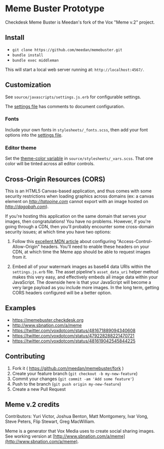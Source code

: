 # Meme Buster Prototype

Checkdesk Meme Buster is Meedan's fork of the Vox "Meme v.2" project. 

## Install

* `git clone https://github.com/meedan/memebuster.git`
* `bundle install`
* `bundle exec middleman`

This will start a local web server running at: `http://localhost:4567/`.

## Customization

See `source/javascripts/settings.js.erb` for configurable settings.

The [settings file](https://github.com/meedan/checkdesk-meme/blob/master/source/javascripts/settings.js.erb) has comments to document configuration.

### Fonts

Include your own fonts in `stylesheets/_fonts.scss`, then add your font options into the [settings file](https://github.com/meedan/checkdesk-meme/blob/master/source/javascripts/settings.js.erb#L12).

### Editor theme

Set the [theme-color variable](https://github.com/meedan/checkdesk-meme/blob/master/source/stylesheets/_vars.scss#L3) in `source/stylesheets/_vars.scss`. That one color will be tinted across all editor controls.

## Cross-Origin Resources (CORS)

This is an HTML5 Canvas-based application, and thus comes with some security restrictions when loading graphics across domains (ex: a canvas element on *http://tatooine.com* cannot export with an image hosted on *http://dagobah.com*).

If you're hosting this application on the same domain that serves your images, then congratulations! You have no problems. However, if you're going through a CDN, then you'll probably encounter some cross-domain security issues; at which time you have two options:

1. Follow this [excellent MDN article](https://developer.mozilla.org/en-US/docs/Web/HTML/CORS_enabled_image) about configuring "Access-Control-Allow-Origin" headers. You'll need to enable these headers on your CDN, at which time the Meme app should be able to request images from it.

2. Embed all of your watermark images as base64 data URIs within the `settings.js.erb` file. The asset pipeline's `asset_data_uri` helper method makes this very easy, and effectively embeds all image data within your JavaScript. The downside here is that your JavaScript will become a very large payload as you include more images. In the long term, getting CORS headers configured will be a better option.

## Examples

* https://memebuster.checkdesk.org
* http://www.sbnation.com/a/meme
* https://twitter.com/voxdotcom/status/481671889094340608
* https://twitter.com/voxdotcom/status/479228288221470721
* https://twitter.com/voxdotcom/status/481619042545844225

## Contributing

1. Fork it ( https://github.com/meedan/memebuster/fork )
2. Create your feature branch (`git checkout -b my-new-feature`)
3. Commit your changes (`git commit -am 'Add some feature'`)
4. Push to the branch (`git push origin my-new-feature`)
5. Create a new Pull Request

## Meme v.2 credits

Contributors: Yuri Victor, Joshua Benton, Matt Montgomery, Ivar Vong, Steve Peters, Flip Stewart, Greg MacWilliam.

Meme is a generator that Vox Media uses to create social sharing images. See working version at [http://www.sbnation.com/a/meme](http://www.sbnation.com/a/meme).